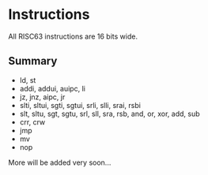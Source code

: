 # Instructions

All RISC63 instructions are 16 bits wide.

## Summary

* ld, st
* addi, addui, auipc, li
* jz, jnz, aipc, jr
* slti, sltui, sgti, sgtui, srli, slli, srai, rsbi
* slt, sltu, sgt, sgtu, srl, sll, sra, rsb, and, or, xor, add, sub
* crr, crw
* jmp
* mv
* nop

More will be added very soon...
